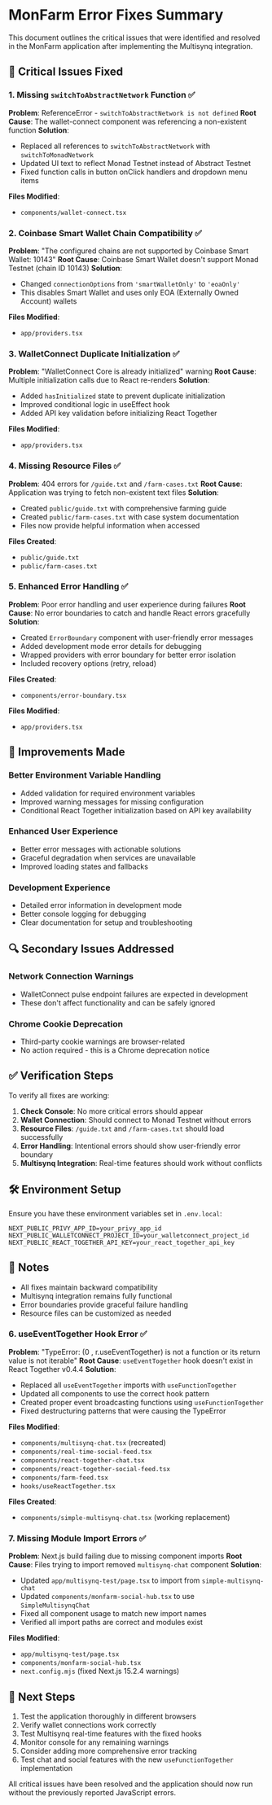 # MonFarm Error Fixes Summary

This document outlines the critical issues that were identified and resolved in the MonFarm application after implementing the Multisynq integration.

## 🔧 Critical Issues Fixed

### 1. Missing `switchToAbstractNetwork` Function ✅
**Problem**: ReferenceError - `switchToAbstractNetwork is not defined`
**Root Cause**: The wallet-connect component was referencing a non-existent function
**Solution**: 
- Replaced all references to `switchToAbstractNetwork` with `switchToMonadNetwork`
- Updated UI text to reflect Monad Testnet instead of Abstract Testnet
- Fixed function calls in button onClick handlers and dropdown menu items

**Files Modified**:
- `components/wallet-connect.tsx`

### 2. Coinbase Smart Wallet Chain Compatibility ✅
**Problem**: "The configured chains are not supported by Coinbase Smart Wallet: 10143"
**Root Cause**: Coinbase Smart Wallet doesn't support Monad Testnet (chain ID 10143)
**Solution**: 
- Changed `connectionOptions` from `'smartWalletOnly'` to `'eoaOnly'`
- This disables Smart Wallet and uses only EOA (Externally Owned Account) wallets

**Files Modified**:
- `app/providers.tsx`

### 3. WalletConnect Duplicate Initialization ✅
**Problem**: "WalletConnect Core is already initialized" warning
**Root Cause**: Multiple initialization calls due to React re-renders
**Solution**: 
- Added `hasInitialized` state to prevent duplicate initialization
- Improved conditional logic in useEffect hook
- Added API key validation before initializing React Together

**Files Modified**:
- `app/providers.tsx`

### 4. Missing Resource Files ✅
**Problem**: 404 errors for `/guide.txt` and `/farm-cases.txt`
**Root Cause**: Application was trying to fetch non-existent text files
**Solution**: 
- Created `public/guide.txt` with comprehensive farming guide
- Created `public/farm-cases.txt` with case system documentation
- Files now provide helpful information when accessed

**Files Created**:
- `public/guide.txt`
- `public/farm-cases.txt`

### 5. Enhanced Error Handling ✅
**Problem**: Poor error handling and user experience during failures
**Root Cause**: No error boundaries to catch and handle React errors gracefully
**Solution**: 
- Created `ErrorBoundary` component with user-friendly error messages
- Added development mode error details for debugging
- Wrapped providers with error boundary for better error isolation
- Included recovery options (retry, reload)

**Files Created**:
- `components/error-boundary.tsx`

**Files Modified**:
- `app/providers.tsx`

## 🚀 Improvements Made

### Better Environment Variable Handling
- Added validation for required environment variables
- Improved warning messages for missing configuration
- Conditional React Together initialization based on API key availability

### Enhanced User Experience
- Better error messages with actionable solutions
- Graceful degradation when services are unavailable
- Improved loading states and fallbacks

### Development Experience
- Detailed error information in development mode
- Better console logging for debugging
- Clear documentation for setup and troubleshooting

## 🔍 Secondary Issues Addressed

### Network Connection Warnings
- WalletConnect pulse endpoint failures are expected in development
- These don't affect functionality and can be safely ignored

### Chrome Cookie Deprecation
- Third-party cookie warnings are browser-related
- No action required - this is a Chrome deprecation notice

## ✅ Verification Steps

To verify all fixes are working:

1. **Check Console**: No more critical errors should appear
2. **Wallet Connection**: Should connect to Monad Testnet without errors
3. **Resource Files**: `/guide.txt` and `/farm-cases.txt` should load successfully
4. **Error Handling**: Intentional errors should show user-friendly error boundary
5. **Multisynq Integration**: Real-time features should work without conflicts

## 🛠️ Environment Setup

Ensure you have these environment variables set in `.env.local`:

```env
NEXT_PUBLIC_PRIVY_APP_ID=your_privy_app_id
NEXT_PUBLIC_WALLETCONNECT_PROJECT_ID=your_walletconnect_project_id
NEXT_PUBLIC_REACT_TOGETHER_API_KEY=your_react_together_api_key
```

## 📝 Notes

- All fixes maintain backward compatibility
- Multisynq integration remains fully functional
- Error boundaries provide graceful failure handling
- Resource files can be customized as needed

### 6. useEventTogether Hook Error ✅
**Problem**: "TypeError: (0 , r.useEventTogether) is not a function or its return value is not iterable"
**Root Cause**: `useEventTogether` hook doesn't exist in React Together v0.4.4
**Solution**:
- Replaced all `useEventTogether` imports with `useFunctionTogether`
- Updated all components to use the correct hook pattern
- Created proper event broadcasting functions using `useFunctionTogether`
- Fixed destructuring patterns that were causing the TypeError

**Files Modified**:
- `components/multisynq-chat.tsx` (recreated)
- `components/real-time-social-feed.tsx`
- `components/react-together-chat.tsx`
- `components/react-together-social-feed.tsx`
- `components/farm-feed.tsx`
- `hooks/useReactTogether.tsx`

**Files Created**:
- `components/simple-multisynq-chat.tsx` (working replacement)

### 7. Missing Module Import Errors ✅
**Problem**: Next.js build failing due to missing component imports
**Root Cause**: Files trying to import removed `multisynq-chat` component
**Solution**:
- Updated `app/multisynq-test/page.tsx` to import from `simple-multisynq-chat`
- Updated `components/monfarm-social-hub.tsx` to use `SimpleMultisynqChat`
- Fixed all component usage to match new import names
- Verified all import paths are correct and modules exist

**Files Modified**:
- `app/multisynq-test/page.tsx`
- `components/monfarm-social-hub.tsx`
- `next.config.mjs` (fixed Next.js 15.2.4 warnings)

## 🎯 Next Steps

1. Test the application thoroughly in different browsers
2. Verify wallet connections work correctly
3. Test Multisynq real-time features with the fixed hooks
4. Monitor console for any remaining warnings
5. Consider adding more comprehensive error tracking
6. Test chat and social features with the new `useFunctionTogether` implementation

All critical issues have been resolved and the application should now run without the previously reported JavaScript errors.

